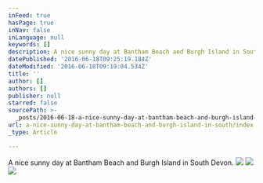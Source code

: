 ```yaml
---
inFeed: true
hasPage: true
inNav: false
inLanguage: null
keywords: []
description: A nice sunny day at Bantham Beach and Burgh Island in South Devon.
datePublished: '2016-06-18T09:25:19.184Z'
dateModified: '2016-06-18T09:19:04.534Z'
title: ''
author: []
authors: []
publisher: null
starred: false
sourcePath: >-
  _posts/2016-06-18-a-nice-sunny-day-at-bantham-beach-and-burgh-island-in-south.md
url: a-nice-sunny-day-at-bantham-beach-and-burgh-island-in-south/index.html
_type: Article

---
```

A nice sunny day at Bantham Beach and Burgh Island in South Devon.
![](https://the-grid-user-content.s3-us-west-2.amazonaws.com/2c974961-3909-4a7a-b7c2-77547e0c716f.jpg)
![](https://the-grid-user-content.s3-us-west-2.amazonaws.com/f66c53b3-bbaa-4604-9dcf-97f9b4177844.jpg)
![](https://the-grid-user-content.s3-us-west-2.amazonaws.com/159e055f-8003-442e-b12b-345bb56b01fc.jpg)